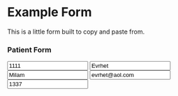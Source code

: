 # Example Form

This is a little form built to copy and paste from.

### Patient Form 

<input id="id" name="id" value="1111"/>
<input id="first_name" name="first_name" value="Evrhet"/>
<input id="last_name" name="last_name" value="Milam"/>
<input id="email" name="email" value="evrhet@aol.com"/>
<input id="ssn" name="ssn" value="1337"/>
